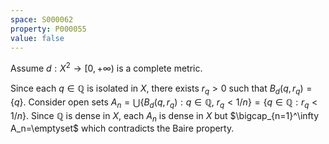 ```yaml
---
space: S000062
property: P000055
value: false
---
```


Assume $d:X^2\to[0,+\infty)$ is a complete metric.

Since each $q\in \mathbb Q$ is isolated in $X$, there exists $r_q>0$ such that $B_d(q,r_q)=\{q\}$.
Consider open sets $A_n=\bigcup\{B_d(q,r_q): q\in\mathbb Q,\ r_q<1/n\}=\{q\in \mathbb Q: r_q< 1/n\}$.
Since $\mathbb Q$ is dense in $X$, each $A_n$ is dense in $X$ but $\bigcap_{n=1}^\infty A_n=\emptyset$ which contradicts the Baire property.

